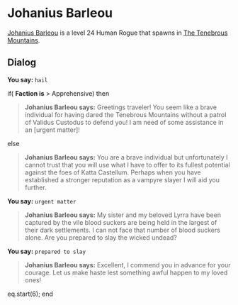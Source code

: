 # Johanius Barleou



[Johanius Barleou](/npc/172032) is a level 24 Human Rogue that spawns in [The Tenebrous Mountains](/zone/172).



## Dialog

**You say:** `hail`



if( **Faction is** > Apprehensive) then



>**Johanius Barleou says:** Greetings traveler! You seem like a brave individual for having dared the Tenebrous Mountains without a patrol of Validus Custodus to defend you! I am need of some assistance in an [urgent matter]!


else



>**Johanius Barleou says:** You are a brave individual but unfortunately I cannot trust that you will use what I have to offer to its fullest potential against the foes of Katta Castellum. Perhaps when you have established a stronger reputation as a vampyre slayer I will aid you further.


**You say:** `urgent matter`



>**Johanius Barleou says:** My sister and my beloved Lyrra have been captured by the vile blood suckers are being held in the largest of their dark settlements. I can not face that number of blood suckers alone. Are you prepared to slay the wicked undead?

**You say:** `prepared to slay`



>**Johanius Barleou says:** Excellent, I commend you in advance for your courage. Let us make haste lest something awful happen to my loved ones!


eq.start(6);
end
